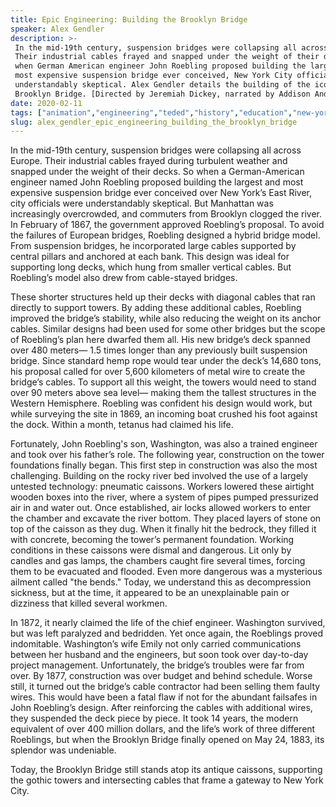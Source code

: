 ```yaml
---
title: Epic Engineering: Building the Brooklyn Bridge
speaker: Alex Gendler
description: >-
 In the mid-19th century, suspension bridges were collapsing all across Europe.
 Their industrial cables frayed and snapped under the weight of their decks. So
 when German American engineer John Roebling proposed building the largest and
 most expensive suspension bridge ever conceived, New York City officials were
 understandably skeptical. Alex Gendler details the building of the iconic
 Brooklyn Bridge. [Directed by Jeremiah Dickey, narrated by Addison Anderson].
date: 2020-02-11
tags: ["animation","engineering","teded","history","education","new-york","architecture","innovation"]
slug: alex_gendler_epic_engineering_building_the_brooklyn_bridge
---
```


In the mid-19th century, suspension bridges were collapsing all across Europe. Their
industrial cables frayed during turbulent weather and snapped under the weight of their
decks. So when a German-American engineer named John Roebling proposed building the
largest and most expensive suspension bridge ever conceived over New York’s East River,
city officials were understandably skeptical. But Manhattan was increasingly
overcrowded, and commuters from Brooklyn clogged the river. In February of 1867, the
government approved Roebling’s proposal. To avoid the failures of European bridges,
Roebling designed a hybrid bridge model. From suspension bridges, he incorporated large
cables supported by central pillars and anchored at each bank. This design was ideal for
supporting long decks, which hung from smaller vertical cables. But Roebling’s model also
drew from cable-stayed bridges.

These shorter structures held up their decks with diagonal cables that ran directly to
support towers. By adding these additional cables, Roebling improved the bridge’s
stability, while also reducing the weight on its anchor cables. Similar designs had been
used for some other bridges but the scope of Roebling’s plan here dwarfed them all. His
new bridge’s deck spanned over 480 meters— 1.5 times longer than any previously built
suspension bridge. Since standard hemp rope would tear under the deck’s 14,680 tons, his
proposal called for over 5,600 kilometers of metal wire to create the bridge’s cables. To
support all this weight, the towers would need to stand over 90 meters above sea level—
making them the tallest structures in the Western Hemisphere. Roebling was confident his
design would work, but while surveying the site in 1869, an incoming boat crushed his
foot against the dock. Within a month, tetanus had claimed his life.

Fortunately, John Roebling's son, Washington, was also a trained engineer and took over
his father’s role. The following year, construction on the tower foundations finally
began. This first step in construction was also the most challenging. Building on the
rocky river bed involved the use of a largely untested technology: pneumatic caissons.
Workers lowered these airtight wooden boxes into the river, where a system of pipes
pumped pressurized air in and water out. Once established, air locks allowed workers to
enter the chamber and excavate the river bottom. They placed layers of stone on top of
the caisson as they dug. When it finally hit the bedrock, they filled it with concrete,
becoming the tower’s permanent foundation. Working conditions in these caissons were
dismal and dangerous. Lit only by candles and gas lamps, the chambers caught fire several
times, forcing them to be evacuated and flooded. Even more dangerous was a mysterious
ailment called "the bends." Today, we understand this as decompression sickness, but at
the time, it appeared to be an unexplainable pain or dizziness that killed several
workmen.

In 1872, it nearly claimed the life of the chief engineer. Washington survived, but was
left paralyzed and bedridden. Yet once again, the Roeblings proved indomitable.
Washington’s wife Emily not only carried communications between her husband and the
engineers, but soon took over day-to-day project management. Unfortunately, the bridge’s
troubles were far from over. By 1877, construction was over budget and behind schedule.
Worse still, it turned out the bridge’s cable contractor had been selling them faulty
wires. This would have been a fatal flaw if not for the abundant failsafes in John
Roebling’s design. After reinforcing the cables with additional wires, they suspended the
deck piece by piece. It took 14 years, the modern equivalent of over 400 million dollars,
and the life’s work of three different Roeblings, but when the Brooklyn Bridge finally
opened on May 24, 1883, its splendor was undeniable.

Today, the Brooklyn Bridge still stands atop its antique caissons, supporting the gothic
towers and intersecting cables that frame a gateway to New York City.

<!--
ad_duration=0
event="TED-Ed"
external_start_time=0
intro_duration=0
is_subtitle_required="False"
is_talk_featured="False"
language="en"
language_swap="False"
native_language="en"
number_of_related_talks=6
number_of_speakers=1
number_of_subtitled_videos=0
number_of_tags=8
number_of_talk_download_languages=16
number_of_talk_more_resources=0
number_of_talk_recommendations=0
number_of_talks_take_actions=0
post_ad_duration=0
published_timestamp="2020-02-11 16:12:02"
recording_date="2020-02-11"
speaker_is_published=0
speaker_name="Alex Gendler"
talk_name="Epic Engineering: Building the Brooklyn Bridge"
talks_tags=["animation","engineering","teded","history","education","new-york","architecture","innovation"]
url_photo_talk="https://s3.amazonaws.com/talkstar-photos/uploads/c2a55a6d-5223-40e9-bf0c-521c001ba2e5/brooklynbridgetextless.jpg"
url_webpage="https://www.ted.com/talks/alex_gendler_epic_engineering_building_the_brooklyn_bridge"
video_type_name="TED-Ed Original"
-->